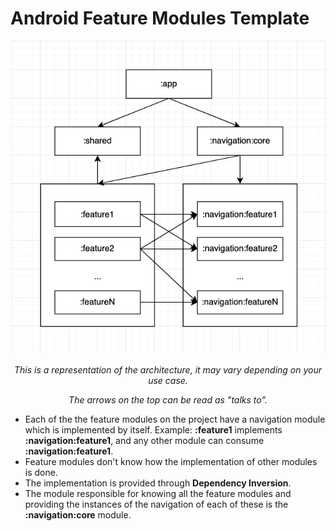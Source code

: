 # Android Feature Modules Template

<p align="middle">
    <img src="./resources/modules.png">
    <p style="text-align:center"><i>This is a representation of the architecture, it may vary depending on your use case.</i></p>
    <p style="text-align:center"><i>The arrows on the top can be read as "talks to".</i></p>
</p>

- Each of the the feature modules on the project have a navigation module which is implemented by itself. Example: **:feature1** implements **:navigation:feature1**, and any other module can consume **:navigation:feature1**.
- Feature modules don't know how the implementation of other modules is done.
- The implementation is provided through **Dependency Inversion**.
- The module responsible for knowing all the feature modules and providing the instances of the navigation of each of these is the **:navigation:core** module.
